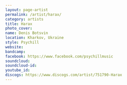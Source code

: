 ```yaml
---
layout: page-artist
permalink: /artist/harax/
category: artists
title: Harax
photo_cover: 
name: Denis Botsvin
location: Kharkov, Ukraine
style: Psychill
website: 
bandcamp: 
facebook: https://www.facebook.com/psychillmusic
soundcloud: 
soundcloud-id: 
youtube_id: 
discogs: https://www.discogs.com/artist/751790-Harax
---
```

